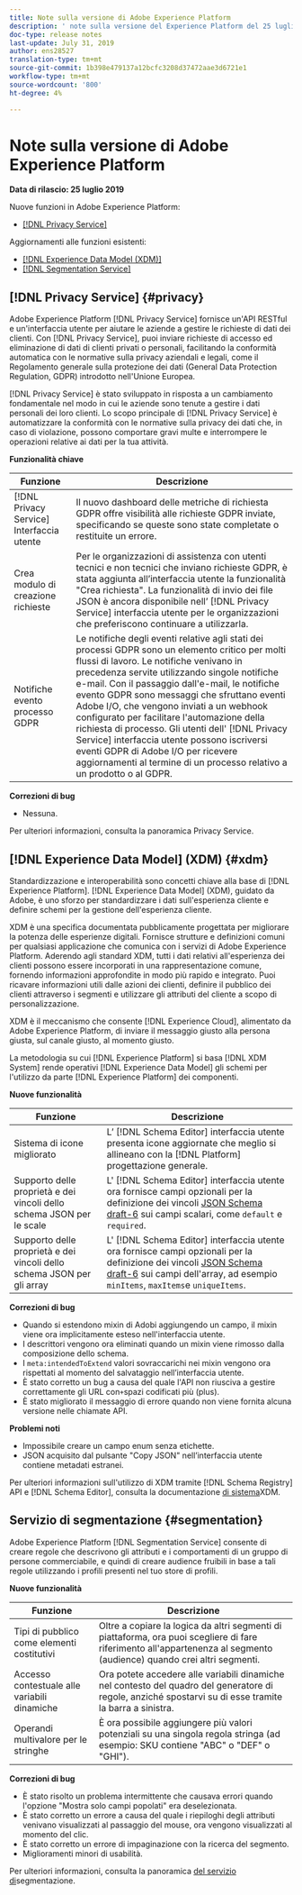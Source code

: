 ```yaml
---
title: Note sulla versione di Adobe Experience Platform
description: ' note sulla versione del Experience Platform del 25 luglio 2019'
doc-type: release notes
last-update: July 31, 2019
author: ens28527
translation-type: tm+mt
source-git-commit: 1b398e479137a12bcfc3208d37472aae3d6721e1
workflow-type: tm+mt
source-wordcount: '800'
ht-degree: 4%

---
```



# Note sulla versione di Adobe Experience Platform

**Data di rilascio: 25 luglio 2019**

Nuove funzioni in Adobe Experience Platform:

* [[!DNL Privacy Service]](#privacy)

Aggiornamenti alle funzioni esistenti:

* [[!DNL Experience Data Model (XDM)]](#xdm)
* [[!DNL Segmentation Service]](#segmentation)

## [!DNL Privacy Service] {#privacy}

Adobe Experience Platform [!DNL Privacy Service] fornisce un&#39;API RESTful e un&#39;interfaccia utente per aiutare le aziende a gestire le richieste di dati dei clienti. Con [!DNL Privacy Service], puoi inviare richieste di accesso ed eliminazione di dati di clienti privati o personali, facilitando la conformità automatica con le normative sulla privacy aziendali e legali, come il Regolamento generale sulla protezione dei dati (General Data Protection Regulation, GDPR) introdotto nell&#39;Unione Europea.

[!DNL Privacy Service] è stato sviluppato in risposta a un cambiamento fondamentale nel modo in cui le aziende sono tenute a gestire i dati personali dei loro clienti. Lo scopo principale di [!DNL Privacy Service] è automatizzare la conformità con le normative sulla privacy dei dati che, in caso di violazione, possono comportare gravi multe e interrompere le operazioni relative ai dati per la tua attività.

**Funzionalità chiave**

| Funzione | Descrizione |
|---|---|
| [!DNL Privacy Service] Interfaccia utente | Il nuovo dashboard delle metriche di richiesta GDPR offre visibilità alle richieste GDPR inviate, specificando se queste sono state completate o restituite un errore. |
| Crea modulo di creazione richieste | Per le organizzazioni di assistenza con utenti tecnici e non tecnici che inviano richieste GDPR, è stata aggiunta all’interfaccia utente la funzionalità &quot;Crea richiesta&quot;. La funzionalità di invio dei file JSON è ancora disponibile nell’ [!DNL Privacy Service] interfaccia utente per le organizzazioni che preferiscono continuare a utilizzarla. |
| Notifiche evento processo GDPR | Le notifiche degli eventi relative agli stati dei processi GDPR sono un elemento critico per molti flussi di lavoro. Le notifiche venivano in precedenza servite utilizzando singole notifiche e-mail. Con il passaggio dall&#39;e-mail, le notifiche evento GDPR sono messaggi che sfruttano  eventi Adobe I/O, che vengono inviati a un webhook configurato per facilitare l&#39;automazione della richiesta di processo. Gli utenti dell&#39; [!DNL Privacy Service] interfaccia utente possono iscriversi  eventi GDPR di Adobe I/O per ricevere aggiornamenti al termine di un processo relativo a un prodotto o al GDPR. |

**Correzioni di bug**

* Nessuna.

Per ulteriori informazioni, consulta la panoramica [](../../privacy-service/home.md)Privacy Service.

## [!DNL Experience Data Model] (XDM) {#xdm}

Standardizzazione e interoperabilità sono concetti chiave alla base di [!DNL Experience Platform]. [!DNL Experience Data Model] (XDM), guidato da  Adobe, è uno sforzo per standardizzare i dati sull&#39;esperienza cliente e definire schemi per la gestione dell&#39;esperienza cliente.

XDM è una specifica documentata pubblicamente progettata per migliorare la potenza delle esperienze digitali. Fornisce strutture e definizioni comuni per qualsiasi applicazione che comunica con i servizi di Adobe Experience Platform. Aderendo agli standard XDM, tutti i dati relativi all&#39;esperienza dei clienti possono essere incorporati in una rappresentazione comune, fornendo informazioni approfondite in modo più rapido e integrato. Puoi ricavare informazioni utili dalle azioni dei clienti, definire il pubblico dei clienti attraverso i segmenti e utilizzare gli attributi del cliente a scopo di personalizzazione.

XDM è il meccanismo che consente [!DNL Experience Cloud], alimentato da Adobe Experience Platform, di inviare il messaggio giusto alla persona giusta, sul canale giusto, al momento giusto.

La metodologia su cui [!DNL Experience Platform] si basa [!DNL XDM System] rende operativi [!DNL Experience Data Model] gli schemi per l&#39;utilizzo da parte [!DNL Experience Platform] dei componenti.

**Nuove funzionalità**

| Funzione | Descrizione |
|---|---|
| Sistema di icone migliorato | L’ [!DNL Schema Editor] interfaccia utente presenta icone aggiornate che meglio si allineano con la [!DNL Platform] progettazione generale. |
| Supporto delle proprietà e dei vincoli dello schema JSON per le scale | L&#39; [!DNL Schema Editor] interfaccia utente ora fornisce campi opzionali per la definizione dei vincoli [JSON Schema draft-6](https://tools.ietf.org/html/draft-wright-json-schema-01) sui campi scalari, come `default` e `required`. |
| Supporto delle proprietà e dei vincoli dello schema JSON per gli array | L&#39; [!DNL Schema Editor] interfaccia utente ora fornisce campi opzionali per la definizione dei vincoli [JSON Schema draft-6](https://tools.ietf.org/html/draft-wright-json-schema-01) sui campi dell&#39;array, ad esempio `minItems`, `maxItems`e `uniqueItems`. |

**Correzioni di bug**

* Quando si estendono  mixin di Adobi aggiungendo un campo, il mixin viene ora implicitamente esteso nell&#39;interfaccia utente.
* I descrittori vengono ora eliminati quando un mixin viene rimosso dalla composizione dello schema.
* I `meta:intendedToExtend` valori sovraccarichi nei mixin vengono ora rispettati al momento del salvataggio nell’interfaccia utente.
* È stato corretto un bug a causa del quale l&#39;API non riusciva a gestire correttamente gli URL con`+`spazi codificati più (plus).
* È stato migliorato il messaggio di errore quando non viene fornita alcuna versione nelle chiamate API.

**Problemi noti**

* Impossibile creare un campo enum senza etichette.
* JSON acquisito dal pulsante &quot;Copy JSON&quot; nell’interfaccia utente contiene metadati estranei.

Per ulteriori informazioni sull&#39;utilizzo di XDM tramite [!DNL Schema Registry] API e [!DNL Schema Editor], consulta la documentazione [di sistema](../../xdm/home.md)XDM.

## Servizio di segmentazione {#segmentation}

Adobe Experience Platform [!DNL Segmentation Service] consente di creare regole che descrivono gli attributi e i comportamenti di un gruppo di persone commerciabile, e quindi di creare audience fruibili in base a tali regole utilizzando i profili presenti nel tuo store di profili.

**Nuove funzionalità**

| Funzione | Descrizione |
| -----------| ---------- |
| Tipi di pubblico come elementi costitutivi | Oltre a copiare la logica da altri segmenti di piattaforma, ora puoi scegliere di fare riferimento all&#39;appartenenza al segmento (audience) quando crei altri segmenti. |
| Accesso contestuale alle variabili dinamiche | Ora potete accedere alle variabili dinamiche nel contesto del quadro del generatore di regole, anziché spostarvi su di esse tramite la barra a sinistra. |
| Operandi multivalore per le stringhe | È ora possibile aggiungere più valori potenziali su una singola regola stringa (ad esempio: SKU contiene &quot;ABC&quot; o &quot;DEF&quot; o &quot;GHI&quot;). |

**Correzioni di bug**

* È stato risolto un problema intermittente che causava errori quando l&#39;opzione &quot;Mostra solo campi popolati&quot; era deselezionata.
* È stato corretto un errore a causa del quale i riepiloghi degli attributi venivano visualizzati al passaggio del mouse, ora vengono visualizzati al momento del clic.
* È stato corretto un errore di impaginazione con la ricerca del segmento.
* Miglioramenti minori di usabilità.

Per ulteriori informazioni, consulta la panoramica [del servizio di](../../segmentation/home.md)segmentazione.